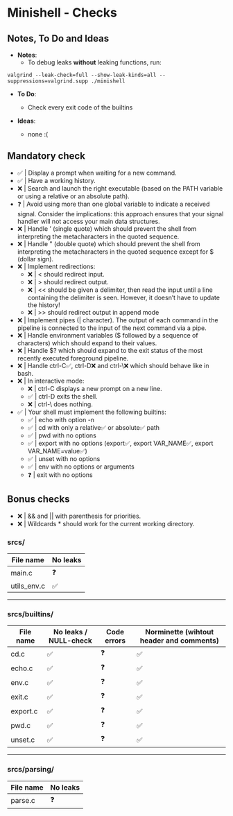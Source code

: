 # Minishell - Checks

## Notes, To Do and Ideas

- **Notes**:
    - To debug leaks **without** leaking functions, run:
```
valgrind --leak-check=full --show-leak-kinds=all --suppressions=valgrind.supp ./minishell
```
- **To Do**: 
    - Check every exit code of the builtins

- **Ideas**:
    - none :(

## Mandatory check

- ✅ | Display a prompt when waiting for a new command.
- ✅ | Have a working history.
- ❌ | Search and launch the right executable (based on the PATH variable or using a
relative or an absolute path).
- ❓ | Avoid using more than one global variable to indicate a received signal. Consider
the implications: this approach ensures that your signal handler will not access your
main data structures.
- ❌ | Handle ’ (single quote) which should prevent the shell from interpreting the metacharacters in the quoted sequence.
- ❌ | Handle " (double quote) which should prevent the shell from interpreting the metacharacters in the quoted sequence except for $ (dollar sign).
- ❌ | Implement redirections:
    - ❌ | < should redirect input.
    - ❌ | \> should redirect output.
    - ❌ | << should be given a delimiter, then read the input until a line containing the
delimiter is seen. However, it doesn’t have to update the history!
    - ❌ | \>\> should redirect output in append mode
- ❌ | Implement pipes (| character). The output of each command in the pipeline is
connected to the input of the next command via a pipe.
- ❌ | Handle environment variables ($ followed by a sequence of characters) which
should expand to their values.
- ❌ | Handle $? which should expand to the exit status of the most recently executed
foreground pipeline.
- ❌ | Handle ctrl-C✅, ctrl-D❌ and ctrl-\❌ which should behave like in bash.
- ❌ | In interactive mode:
    - ❌ | ctrl-C displays a new prompt on a new line.
    - ✅ | ctrl-D exits the shell.
    - ❌ | ctrl-\ does nothing.
- ✅ | Your shell must implement the following builtins:
    - ✅ | echo with option -n
    - ✅ | cd with only a relative✅ or absolute✅ path
    - ✅ | pwd with no options
    - ✅ | export with no options (export✅, export VAR_NAME✅, export VAR_NAME=value✅)
    - ✅ | unset with no options
    - ✅ | env with no options or arguments
    - ❓ | exit with no options

## Bonus checks

- ❌ | && and || with parenthesis for priorities.
- ❌ | Wildcards * should work for the current working directory.

### srcs/

| File name | No leaks |
|-----------|-----------|
| main.c | ❓ |
| utils_env.c | ✅ |

---

### srcs/builtins/

| File name | No leaks / NULL-check | Code errors | Norminette (wihtout header and comments) |
|-----------|-----------|-----------|-----------|
| cd.c | ✅ | ❓ | ✅ |
| echo.c | ✅ | ❓ | ✅ |
| env.c | ✅ | ❓ | ✅ |
| exit.c | ✅ | ❓ | ✅ |
| export.c | ✅ | ❓ | ✅ |
| pwd.c | ✅ | ❓ | ✅ |
| unset.c | ✅ | ❓ | ✅ |


---

### srcs/parsing/

| File name | No leaks |
|-----------|-----------|
| parse.c | ❓ |